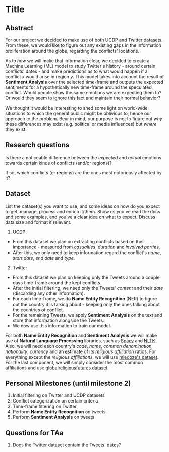 # Title

## Abstract

For our project we decided to make use of both UCDP and Twitter datasets. From these, we would like to figure out any existing gaps in the information proliferation around the globe, regarding the conflicts' locations.

As to *how* we will make that information clear, we decided to create a Machine Learning (ML) model to study Twitter's history - around certain conflicts' dates - and make predictions as to what would happen if a conflict *x* would arise in region *y*. This model takes into account the result of **Sentiment Analysis** over the selected time-frame and outputs the expected sentiments for a hypothetically new time-frame around the speculated conflict. Would people show the same emotions we are expecting them to? Or would they seem to ignore this fact and maintain their normal behavior?

We thought it would be interesting to shed some light on world-wide situations to which the general public might be oblivious to, hence our approach to the problem. Bear in mind, our purpose is not to figure out *why* these differences may exist (e.g. political or media influences) but *where* they exist.

## Research questions
Is there a noticeable difference between the *expected* and *actual* emotions towards certain kinds of conflicts (and/or regions)?

If so, which conflicts (or regions) are the ones most notoriously affected by it?

## Dataset
List the dataset(s) you want to use, and some ideas on how do you expect to get, manage, process and enrich it/them. Show us you've read the docs and some examples, and you've a clear idea on what to expect. Discuss data size and format if relevant.

1. UCDP
 * From this dataset we plan on extracting conflicts based on their importance - measured from *casualties*, *duration* and *involved parties*.
 * After this, we only need to keep information regard the conflict's *name*, *start date*, *end date* and *type*.
2. Twitter
 * From this dataset we plan on keeping only the Tweets around a couple days time-frame around the kept conflicts.
 * After the initial filtering, we need only the Tweets' *content* and their *date* (discarding any other information).
 * For each time-frame, we do **Name Entity Recognition** (NER) to figure out the country it is talking about - keeping only the ones talking about the countries of conflict.
 * For the remaining Tweets, we apply **Sentiment Analysis** on the text and store that information alongside the Tweets.
 * We now use this information to train our model.

For both **Name Entity Recognition** and **Sentiment Analysis** we will make use of **Natural Language Processing** libraries, such as [Spacy](https://spacy.io/) and [NLTK](http://www.nltk.org/). Also, we will need each country's *code*, *name*, *common denomination*, *nationality*, *currency* and an estimate of its *religious affiliation* ratios. For everything except the *religious affiliations*, we will use [mledoze's dataset](https://mledoze.github.io/countries/). For the last component, we will simply consider the most common affiliations and use [globalreligiousfutures dataset](http://globalreligiousfutures.org/explorer#/?subtopic=15&chartType=map&year=2010&data_type=number&religious_affiliation=55&destination=to&countries=Worldwide&age_group=all&gender=all&pdfMode=false).

## Personal Milestones (until milestone 2)

1. Initial filtering on Twitter and UCDP datasets
2. Conflict categorization on certain criteria
3. Time-frame filtering on Twitter
4. Perform **Name Entity Recognition** on tweets
5. Perform **Sentiment Analysis** on tweets

## Questions for TAa

1. Does the Twitter dataset contain the Tweets' dates?
